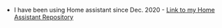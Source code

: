 - I have been using Home assistant since Dec. 2020 - [Link to my Home Assistant Repository](https://github.com/wayned1014/Home-AssistantConfig)
<!---
wayned1014/wayned1014 is a ✨ special ✨ repository because its `README.md` (this file) appears on your GitHub profile.
You can click the Preview link to take a look at your changes.
--->
